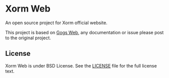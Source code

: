 Xorm Web
=======

An open source project for Xorm official website.

This project is based on [Gogs Web](https://github.com/gogits/gogsweb), any documentation or issue please post to the original project.

## License

Xorm Web is under BSD License. See the [LICENSE](LICENSE) file for the full license text.